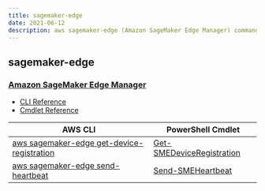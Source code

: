 ```yaml
---
title: sagemaker-edge
date: 2021-06-12
description: aws sagemaker-edge (Amazon SageMaker Edge Manager) command/cmdlet list.
---
```


## sagemaker-edge

### [Amazon SageMaker Edge Manager](https://aws.amazon.com/sagemaker/edge-manager/)

* [CLI Reference](https://docs.aws.amazon.com/cli/latest/reference/sagemaker-edge/index.html)
* [Cmdlet Reference](https://docs.aws.amazon.com/powershell/latest/reference/items/SagemakerEdgeManager_cmdlets.html)

|AWS CLI|PowerShell Cmdlet|
|----|----|
|[aws sagemaker-edge get-device-registration](https://docs.aws.amazon.com/cli/latest/reference/sagemaker-edge/get-device-registration.html)|[Get-SMEDeviceRegistration](https://docs.aws.amazon.com/powershell/latest/reference/items/Get-SMEDeviceRegistration.html)|
|[aws sagemaker-edge send-heartbeat](https://docs.aws.amazon.com/cli/latest/reference/sagemaker-edge/send-heartbeat.html)|[Send-SMEHeartbeat](https://docs.aws.amazon.com/powershell/latest/reference/items/Send-SMEHeartbeat.html)|

